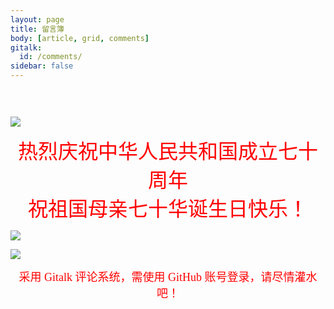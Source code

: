 ```yaml
---
layout: page
title: 留言簿
body: [article, grid, comments]
gitalk:
  id: /comments/
sidebar: false
---
```


<marquee scrollamount=2 width=auto height=30 scrolldely="10" align="absmiddle"><b><font style="font-weight: normal; font-size: 20pt; line-height: normal; font-style: normal; font-variant: normal" face=宋体 color=#ff0000><b>留言簿采用 Gitalk 评论系统，需使用 GitHub 账号登录，请尽情灌水吧！</b></font></b></marquee></p>




<fancybox><img src="https://cdn.jsdelivr.net/gh/InfiniteYinux/cloud@master/pageimg/anniversary.jpg"></fancybox>

<center><font  size = "6" color = "FF0000"  face = "楷体">热烈庆祝中华人民共和国成立七十周年</font></center>

<center><font  size = "6" color = "FF0000"  face = "楷体">祝祖国母亲七十华诞生日快乐！</font></center>

<fancybox><img src="https://cdn.jsdelivr.net/gh/InfiniteYinux/cloud@2.23/pageimg/card.png"></fancybox>


<fancybox><img src = "https://cdn.jsdelivr.net/gh/TRHX/CDN-for-itrhx.com@2.1.9/images/china.png"></fancybox>

<center><font  size = "4" color = "FF0000"  face = "楷体">采用 Gitalk 评论系统，需使用 GitHub 账号登录，请尽情灌水吧！</font></center>

